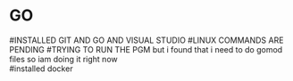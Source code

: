 # GO
#INSTALLED GIT AND GO AND VISUAL STUDIO
#LINUX COMMANDS ARE PENDING 
#TRYING TO RUN THE PGM but i found that i need to do gomod files so iam doing it right now   
#installed docker
